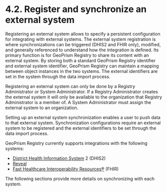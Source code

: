 # 4.2. Register and synchronize an external system

Registering an external system allows to specify a persistent configuration for integrating with external systems. The external system registration is where synchronizations can be triggered (DHIS2 and FHIR only), modified, and generally referenced to understand how the integration is defined. Its primary function is for GeoPrism Registry to share its content with an external system. By storing both a standard GeoPrism Registry identifier and external system identifier, GeoPrism Registry can maintain a mapping between object instances in the two systems. The external identifiers are set in the system through the data import process.

Registering an external system can only be done by a Registry Administrator or System Administrator. If a Registry Administrator creates the external system it will only be available to the organization that Registry Administrator is a member of. A System Administrator must assign the external system to an organization.

Setting up an external system synchronization enables a user to push data to that external system. Synchronization configurations require an external system to be registered and the external identifiers to be set through the data import process.

GeoPrism Registry currently supports integrations with the following systems:

* [District Health Information System](https://dhis2.org/) 2 (DHIS2)
* [Reveal](https://revealprecision.com/)
* [Fast Healthcare Interoperability Resources®](https://www.hl7.org/fhir/) (FHIR)

The following sections provide more details on synchronizing with each system.
